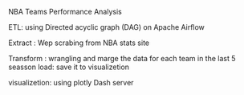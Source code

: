 NBA Teams Performance Analysis 

ETL: using Directed acyclic graph (DAG) on Apache Airflow 

Extract : Wep scrabing from NBA stats site 

Transform : wrangling and marge the data for each team in the last 5 seasson load: save it to visualizetion

visualizetion: using plotly Dash server
